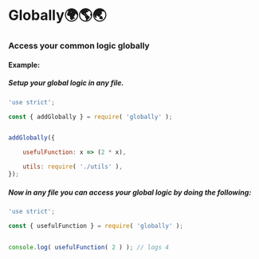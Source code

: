 # Globally🌍🌎🌏

### Access your common logic globally


#### Example:

##### Setup your global logic in any file.

```.js
'use strict';

const { addGlobally } = require( 'globally' );


addGlobally({

    usefulFunction: x => (2 * x),

    utils: require( './utils' ),
});
```

##### Now in any file you can access your global logic by doing the following:
```.js
'use strict';

const { usefulFunction } = require( 'globally' );


console.log( usefulFunction( 2 ) ); // logs 4
```